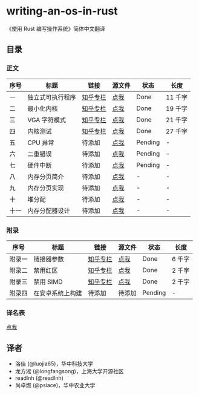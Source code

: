 # writing-an-os-in-rust

《使用 Rust 编写操作系统》简体中文翻译

## 目录

### 正文

| 序号 | 标题             | 链接                                              | 源文件                                   | 状态    | 长度    |
| ---- | ---------------- | ------------------------------------------------- | ---------------------------------------- | ------- | ------- |
| 一   | 独立式可执行程序 | [知乎专栏](https://zhuanlan.zhihu.com/p/53064186) | [点我](./01-freestanding-rust-binary.md) | Done    | 11 千字 |
| 二   | 最小化内核       | [知乎专栏](https://zhuanlan.zhihu.com/p/56433770) | [点我](./02-minimal-rust-kernel.md)      | Done    | 19 千字 |
| 三   | VGA 字符模式     | [知乎专栏](https://zhuanlan.zhihu.com/p/53745617) | [点我](./03-vga-text-mode.md)            | Done    | 21 千字 |
| 四   | 内核测试         | [知乎专栏](https://zhuanlan.zhihu.com/p/90758552) | [点我](./04-testing.md)                  | Done    | 27 千字 |
| 五   | CPU 异常         | 待添加                                            | [点我](./05-cpu-exceptions.md)           | Pending | -       |
| 六   | 二重错误         | 待添加                                            | [点我](./06-double-fault-exceptions.md)  | Pending | -       |
| 七   | 硬件中断         | 待添加                                            | [点我](./07-hardware-interrupts.md)      | Pending | -       |
| 八   | 内存分页简介     | 待添加                                            | [点我](./08-introduction-to-paging.md)   | -       | -       |
| 九   | 内存分页实现     | 待添加                                            | [点我](./09-paging-mplementation.md)     | -       | -       |
| 十   | 堆分配           | 待添加                                            | [点我](./10-heap-allocation.md)          | -       | -       |
| 十一 | 内存分配器设计   | 待添加                                            | [点我](./11-allocator-designs.md)        | -       | -       |

### 附录

| 序号   | 标题             | 链接                                              | 源文件                                   | 状态    | 长度   |
| ------ | ---------------- | ------------------------------------------------- | ---------------------------------------- | ------- | ------ |
| 附录一 | 链接器参数       | [知乎专栏](https://zhuanlan.zhihu.com/p/69393545) | [点我](./appendix-a-linker-arguments.md) | Done    | 6 千字 |
| 附录二 | 禁用红区         | [知乎专栏](https://zhuanlan.zhihu.com/p/53240133) | [点我](./appendix-b-red-zone.md)         | Done    | 2 千字 |
| 附录三 | 禁用 SIMD        | [知乎专栏](https://zhuanlan.zhihu.com/p/53350970) | [点我](./appendix-c-disable-simd.md)     | Done    | 2 千字 |
| 附录四 | 在安卓系统上构建 | 待添加                                            | 待添加                                   | Pending | -      |

### 译名表

[点我](./translation-table.md)

## 译者

- 洛佳 (@luojia65)，华中科技大学
- 龙方淞 (@longfangsong)，上海大学开源社区
- readlnh (@readlnh)
- 尚卓燃 (@psiace)，华中农业大学
